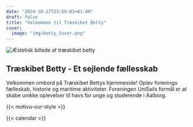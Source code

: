 ```yaml
---
date: "2024-10-27T23:59:03+01:00"
draft: false
title: "Velkommen til Træskibet Betty"
cover:
  image: "img/betty_Cover.png"
---
```


![Æstetisk billede af træskibet betty](/img/betty_Cover.png)

## Træskibet Betty - Et sejlende fællesskab

Velkommen ombord på Træskibet Bettys hjemmeside! Oplev forenings fælleskab, historie og maritime aktiviteter. Foreningen UniSails formål er at skabe unikke oplevelser til havs for unge og studerende i Aalborg.

<!-- {{< motivu >}} -->

{{< motivu-our-style >}}

{{< calendar >}}
